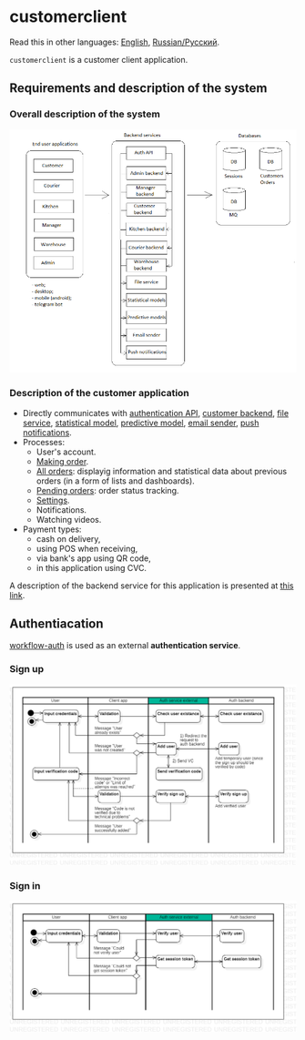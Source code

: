 # customerclient

Read this in other languages: [English](customerclient.md), [Russian/Русский](customerclient.ru.md). 

`customerclient` is a customer client application.

## Requirements and description of the system

### Overall description of the system

![system_overall](../img/system_overall.png)

### Description of the customer application

- Directly communicates with [authentication API](../backend/authbackend.md), [customer backend](../backend/customerbackend.md), [file service](../backend/fileservice.md), [statistical model](../backend/statisticalmodel.md), [predictive model](../backend/predictivemodel.md), [email sender](../backend/emailsender.md), [push notifications](../backend/pushnotifications.md).
- Processes:
    - User's account.
    - [Making order](processes/customer.makeorder.md).
    - [All orders](processes/customer.orders.md): displayig information and statistical data about previous orders (in a form of lists and dashboards).
    - [Pending orders](processes/customer.pendingorders.md): order status tracking.
    - [Settings](processes/customer.settings.md).
    - Notifications.
    - Watching videos.
- Payment types:
    - cash on delivery, 
    - using POS when receiving,
    - via bank's app using QR code,
    - in this application using CVC.

A description of the backend service for this application is presented at [this link](../backend/customerbackend.md).

## Authentiacation 

[workflow-auth](https://github.com/alexeysp11/workflow-auth) is used as an external **authentication service**.

### Sign up

![flowchart-signup](https://github.com/alexeysp11/workflow-auth/raw/main/docs/img/flowchart-signup.png)

### Sign in

![flowchart-signin](https://github.com/alexeysp11/workflow-auth/raw/main/docs/img/flowchart-signin.png)
